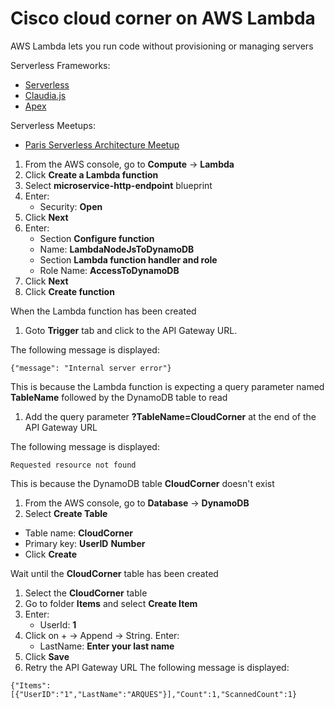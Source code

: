 # Cisco cloud corner on AWS Lambda
AWS Lambda lets you run code without provisioning or managing servers

Serverless Frameworks:
- [Serverless](https://serverless.com)
- [Claudia.js](https://claudiajs.com)
- [Apex](apex.run)

Serverless Meetups:
- [Paris Serverless Architecture Meetup](https://www.meetup.com/Paris-Serverless-Architecture-Meetup)


1. From the AWS console, go to **Compute** -> **Lambda**
1. Click **Create a Lambda function**
1. Select **microservice-http-endpoint** blueprint
1. Enter:
    - Security: **Open**
1. Click **Next**
1. Enter:
    - Section **Configure function**
    - Name: **LambdaNodeJsToDynamoDB**
    - Section **Lambda function handler and role**
    - Role Name: **AccessToDynamoDB**
1. Click **Next**
1. Click **Create function**

When the Lambda function has been created
1. Goto **Trigger** tab and click to the API Gateway URL.

  The following message is displayed:
  ```
  {"message": "Internal server error"}
  ```
  This is because the Lambda function is expecting a query parameter named **TableName** followed by the DynamoDB table to read

1. Add the query parameter **?TableName=CloudCorner** at the end of the API Gateway URL

  The following message is displayed:
  ```
  Requested resource not found
  ```
  This is because the DynamoDB table **CloudCorner** doesn't exist

1. From the AWS console, go to **Database** -> **DynamoDB**
1. Select **Create Table**
  - Table name: **CloudCorner**
  - Primary key: **UserID** **Number**
  - Click **Create**

  Wait until the **CloudCorner** table has been created

1. Select the **CloudCorner** table
1. Go to folder **Items** and select **Create Item**
1. Enter:
    - UserId: **1**
1. Click on + -> Append -> String. Enter:
    - LastName: **Enter your last name**
1. Click **Save**
1. Retry the API Gateway URL
The following message is displayed:
```
{"Items":[{"UserID":"1","LastName":"ARQUES"}],"Count":1,"ScannedCount":1}
```
